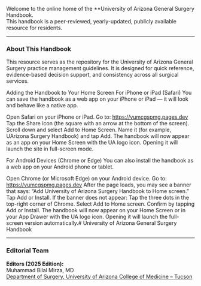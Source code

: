 
Welcome to the online home of the **University of Arizona General Surgery Handbook.  
This handbook is a peer-reviewed, yearly-updated, publicly available resource for residents.  

---  

### About This Handbook  

This resource serves as the repository for the University of Arizona General Surgery practice management guidelines. It is designed for quick reference, evidence-based decision support, and consistency across all surgical services.    

Adding the Handbook to Your Home Screen
For iPhone or iPad (Safari)
You can save the handbook as a web app on your iPhone or iPad — it will look and behave like a native app.

Open Safari on your iPhone or iPad.
Go to: https://vumcgspmg.pages.dev
Tap the Share icon (the square with an arrow at the bottom of the screen).
Scroll down and select Add to Home Screen.
Name it (for example, UArizona Surgery Handbook) and tap Add.
The handbook will now appear as an app on your Home Screen with the UA logo icon.
Opening it will launch the site in full-screen mode.

For Android Devices (Chrome or Edge)
You can also install the handbook as a web app on your Android phone or tablet.

Open Chrome (or Microsoft Edge) on your Android device.
Go to: https://vumcgspmg.pages.dev
After the page loads, you may see a banner that says:
“Add University of Arizona Surgery Handbook to Home screen.”
Tap Add or Install.
If the banner does not appear:
Tap the three dots in the top-right corner of Chrome.
Select Add to Home screen.
Confirm by tapping Add or Install.
The handbook will now appear on your Home Screen or in your App Drawer with the UA logo icon.
Opening it will launch the full-screen version automatically.# University of Arizona General Surgery Handbook  

---  

### Editorial Team  

**Editors (2025 Edition):**  
Muhammad Bilal Mirza, MD  
[Department of Surgery, University of Arizona College of Medicine – Tucson](https://surgery.arizona.edu)  

